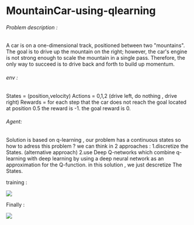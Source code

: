 # MountainCar-using-qlearning

###### Problem description : 

A car is on a one-dimensional track, positioned between two "mountains". The goal is to drive up the mountain on the right; however, the car's engine is not strong enough to scale the mountain in a single pass. Therefore, the only way to succeed is to drive back and forth to build up momentum.

###### env :

States = (position,velocity)
Actions = 0,1,2 (drive left, do nothing , drive right)
Rewards = for each step that the car does not reach the goal located at position 0.5 the reward is -1. the goal reward is 0.

###### Agent:

Solution is based on q-learning , our problem has a continuous states so how to adress this problem ? we can think in 2 approaches :
1.discretize the States. (alternative approach)
2.use Deep Q-networks which combine q-learning with deep learning by using a deep neural network as an approximation for the Q-function.
in this solution , we just descretize The States.

training :

![](https://raw.githubusercontent.com/zackq88/MountainCar-using-qlearning-/main/.train.gif)






Finally :

![](https://raw.githubusercontent.com/zackq88/MountainCar-using-qlearning-/main/.solution.gif)

